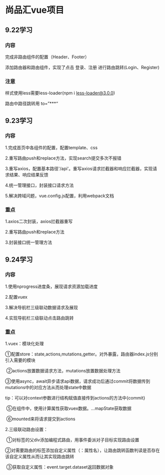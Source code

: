 # 尚品汇vue项目

## 9.22学习

### 内容

完成非路由组件的配置（Header、Footer）

添加路由器和路由组件，实现了点击 登录、注册 进行路由跳转(Login、Register)

### 注意

样式使用less需要less-loader(npm i less-loader@3.0.0)

路由中路径跳转用 to=”***“



## 9.23学习

### 内容

1.完成首页中各组件的配置，配置template、css

2.重写路由push和replace方法，实现search提交多次不报错

3.重写axios，配置基本路径'/api'。重写axios请求拦截器和响应拦截器，实现请求结果、响应结果反馈

4.统一管理接口，封装接口请求方法

5.解决跨域问题，vue.config.js配置，利用webpack文档

### 重点

1.axios二次封装，axios拦截器重写

2.重写路由push和replace方法

3.封装接口统一管理方法



## 9.24学习

### 内容

1.使用nprogress进度条，展现请求资源加载进度

2.配置vuex

3.解决导航栏三级联动数据请求及展现

4.实现导航栏三级联动点击路由跳转

### 重点

1.vuex：模块化处理

​	①配置store：state,actions,mutations,getter。对外暴露，路由器index.js分别引入需要的模块

​	②actions放置数据请求方法，mutations放置数据处理方法

​	③使用async，await异步请求api数据，请求成功后通过commit将数据传到mutations中的对应方法从而处理state中数据

​	tip：可以对context参数进行结构赋值直接传到actions的方法中{commit}

​	⑤在组件中，使用计算属性获取vuex数据。...mapState获取数据

​	⑥mounted来将请求提交到actions

2.三级联动路由设置：

​	①对标签的父div添加编程式路由，用事件委派对子目标实现路由设置

​	②对需要路由的标签添加自定义属性（：属性名），让路由跳转函数判读是否存在该自定义属性从而让其实现路由跳转

​	③获取自定义属性：event.target.dataset返回数据对象
